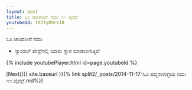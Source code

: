 ```yaml
---
layout: post
title: ಓಂ ಚಾಂದನೀನೆ ನಮಃ ೧೧ ಟೈಮ್ಸ್
youtubeId: tX7Tg89rV18
---
```

 
 
 ಓಂ ಚಾಂದನೀನೆ ನಮಃ  
 
 -  ಸ್ಯಾಂಡಲ್ ಪೇಸ್ಟ್‌ನಲ್ಲಿ ಯಾರು ಸ್ನಾನ ಮಾಡಲಾಗುತ್ತಿದೆ 
 
  
 
  
 
 
 
 
 
 


{% include youtubePlayer.html id=page.youtubeId %}
 
[Next]({{ site.baseurl }}{% link  split2/_posts/2014-11-17-ಓಂ ಪದ್ಮನಾಳಾಗ್ರಯ ನಮಃ ೧೧ ಟೈಮ್ಸ್.md%})
 
